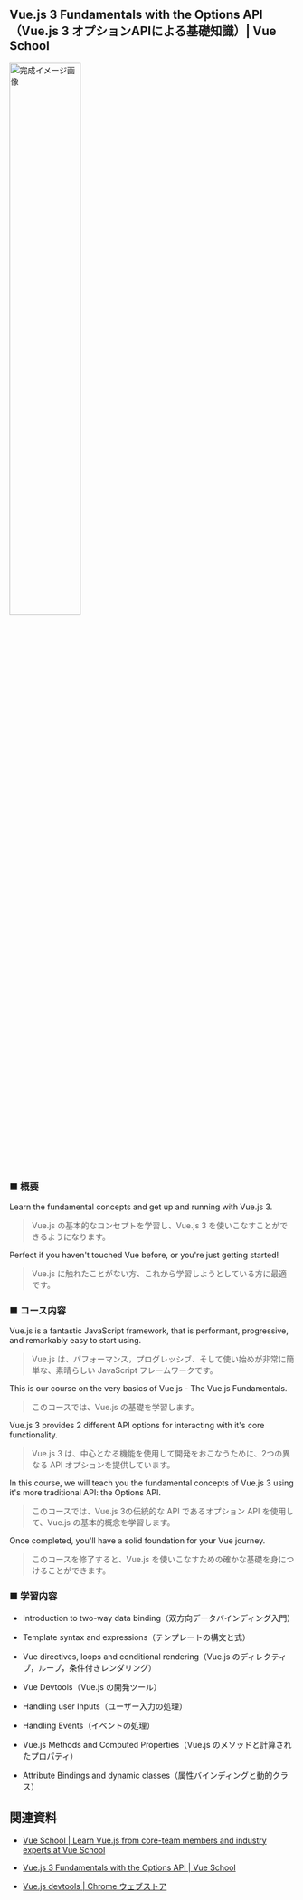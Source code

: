 ## Vue.js 3 Fundamentals with the Options API（Vue.js 3 オプションAPIによる基礎知識）| Vue School

<img src='https://user-images.githubusercontent.com/63486456/182264390-58c24db4-71f3-46a3-b81d-e6549f97a922.png' alt='完成イメージ画像' width='50%' />

### ■ 概要

Learn the fundamental concepts and get up and running with Vue.js 3.

> Vue.js の基本的なコンセプトを学習し、Vue.js 3 を使いこなすことができるようになります。

Perfect if you haven't touched Vue before, or you're just getting started!

> Vue.js に触れたことがない方、これから学習しようとしている方に最適です。

### ■ コース内容

Vue.js is a fantastic JavaScript framework, that is performant, progressive, and remarkably easy to start using.

> Vue.js は、パフォーマンス，プログレッシブ、そして使い始めが非常に簡単な、素晴らしい JavaScript フレームワークです。

This is our course on the very basics of Vue.js - The Vue.js Fundamentals.

> このコースでは、Vue.js の基礎を学習します。

Vue.js 3 provides 2 different API options for interacting with it's core functionality.

> Vue.js 3 は、中心となる機能を使用して開発をおこなうために、2つの異なる API オプションを提供しています。

In this course, we will teach you the fundamental concepts of Vue.js 3 using it's more traditional API: the Options API.

> このコースでは、Vue.js 3の伝統的な API であるオプション API を使用して、Vue.js の基本的概念を学習します。

Once completed, you'll have a solid foundation for your Vue journey.

> このコースを修了すると、Vue.js を使いこなすための確かな基礎を身につけることができます。

### ■ 学習内容

- Introduction to two-way data binding（双方向データバインディング入門）

- Template syntax and expressions（テンプレートの構文と式）

- Vue directives, loops and conditional rendering（Vue.js のディレクティブ，ループ，条件付きレンダリング）

- Vue Devtools（Vue.js の開発ツール）

- Handling user Inputs（ユーザー入力の処理）

- Handling Events（イベントの処理）

- Vue.js Methods and Computed Properties（Vue.js のメソッドと計算されたプロパティ）

- Attribute Bindings and dynamic classes（属性バインディングと動的クラス）

## 関連資料

- [Vue School | Learn Vue.js from core-team members and industry experts at Vue School](https://vueschool.io)

- [Vue.js 3 Fundamentals with the Options API | Vue School](https://vueschool.io/courses/vuejs-3-fundamentals)

- [Vue.js devtools | Chrome ウェブストア](https://chrome.google.com/webstore/detail/vuejs-devtools/nhdogjmejiglipccpnnnanhbledajbpd)
